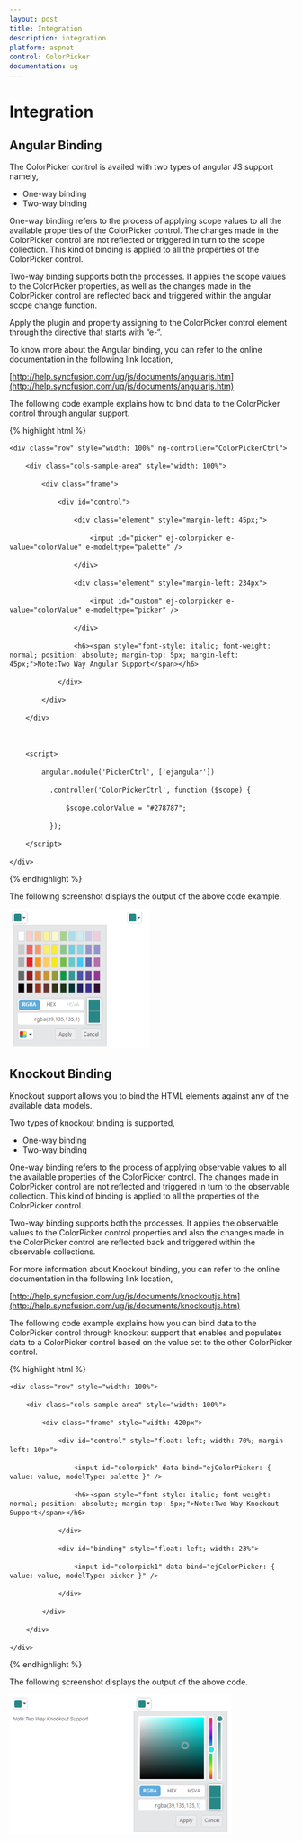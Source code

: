 ```yaml
---
layout: post
title: Integration
description: integration
platform: aspnet
control: ColorPicker
documentation: ug
---
```


# Integration

## Angular Binding

The ColorPicker control is availed with two types of angular JS support namely, 

* One-way binding
* Two-way binding 

One-way binding refers to the process of applying scope values to all the available properties of the ColorPicker control. The changes made in the ColorPicker control are not reflected or triggered in turn to the scope collection. This kind of binding is applied to all the properties of the ColorPicker control.

Two-way binding supports both the processes. It applies the scope values to the ColorPicker properties, as well as the changes made in the ColorPicker control are reflected back and triggered within the angular scope change function.

Apply the plugin and property assigning to the ColorPicker control element through the directive that starts with “e-“.

To know more about the Angular binding, you can refer to the online documentation in the following link location,

[http://help.syncfusion.com/ug/js/documents/angularjs.htm](http://help.syncfusion.com/ug/js/documents/angularjs.htm)

The following code example explains how to bind data to the ColorPicker control through angular support.

{% highlight html %}





<script src="http://cdn.syncfusion.com/js/assets/external/angular.min.js"></script>

<script src="http://cdn.syncfusion.com/{{site.releaseversion}}/js/web/ej.unobtrusive.min.js"></script>

<script src="http://cdn.syncfusion.com/{{site.releaseversion}}/js/ej.widget.angular.min.js"></script>



<div class="content-container-fluid" ng-app="PickerCtrl">

    <div class="row" style="width: 100%" ng-controller="ColorPickerCtrl">

        <div class="cols-sample-area" style="width: 100%">

            <div class="frame">

                <div id="control">

                    <div class="element" style="margin-left: 45px;">

                        <input id="picker" ej-colorpicker e-value="colorValue" e-modeltype="palette" />

                    </div>

                    <div class="element" style="margin-left: 234px">

                        <input id="custom" ej-colorpicker e-value="colorValue" e-modeltype="picker" />

                    </div>

                    <h6><span style="font-style: italic; font-weight: normal; position: absolute; margin-top: 5px; margin-left: 45px;">Note:Two Way Angular Support</span></h6>

                </div>

            </div>

        </div>



        <script>

            angular.module('PickerCtrl', ['ejangular'])

              .controller('ColorPickerCtrl', function ($scope) {

                  $scope.colorValue = "#278787";

              });

        </script>

    </div>

</div>



<style>

    .element {

        display: inline-block;

    }



    .frame {

        width: 457px;

        border: 0px;

    }



    #control {

        width: 600px;

    }

</style>





{% endhighlight %}



The following screenshot displays the output of the above code example.

![](Integration_images/Integration_img1.png)



## Knockout Binding

Knockout support allows you to bind the HTML elements against any of the available data models.

Two types of knockout binding is supported,

* One-way binding
* Two-way binding

One-way binding refers to the process of applying observable values to all the available properties of the ColorPicker control. The changes made in ColorPicker control are not reflected and triggered in turn to the observable collection. This kind of binding is applied to all the properties of the ColorPicker control.

Two-way binding supports both the processes. It applies the observable values to the ColorPicker control properties and also the changes made in the ColorPicker control are reflected back and triggered within the observable collections. 

For more information about Knockout binding, you can refer to the online documentation in the following link location,

[http://help.syncfusion.com/ug/js/documents/knockoutjs.htm](http://help.syncfusion.com/ug/js/documents/knockoutjs.htm)

The following code example explains how you can bind data to the ColorPicker control through knockout support that enables and populates data to a ColorPicker control based on the value set to the other ColorPicker control.

{% highlight html %}





<script src="http://cdn.syncfusion.com/js/assets/external/knockout.min.js"></script>

<script src="http://cdn.syncfusion.com/{{site.releaseversion}}/js/web/ej.unobtrusive.min.js "> </script>

<script src="http://cdn.syncfusion.com/{{site.releaseversion}}/js/ej.widget.ko.min.js"></script>



<div class="content-container-fluid">

    <div class="row" style="width: 100%">

        <div class="cols-sample-area" style="width: 100%">

            <div class="frame" style="width: 420px">

                <div id="control" style="float: left; width: 70%; margin-left: 10px">

                    <input id="colorpick" data-bind="ejColorPicker: { value: value, modelType: palette }" />

                    <h6><span style="font-style: italic; font-weight: normal; position: absolute; margin-top: 5px;">Note:Two Way Knockout Support</span></h6>

                </div>

                <div id="binding" style="float: left; width: 23%">

                    <input id="colorpick1" data-bind="ejColorPicker: { value: value, modelType: picker }" />

                </div>

            </div>

        </div>

    </div>

</div>

<script>

    window.viewModel = {

        value: ko.observable("#278787"),

        palette: ko.observable("palette"),

        picker: ko.observable("picker")

    };

    $(function () {

        ko.applyBindings(viewModel);

    });

</script>

<style>

    .element {

        display: inline-block;

    }



    .frame {

        width: 600px;

        border: 0px;

    }



    #control {

        width: 600px;

    }

</style>



{% endhighlight %}



The following screenshot displays the output of the above code.

![](Integration_images/Integration_img2.png)





